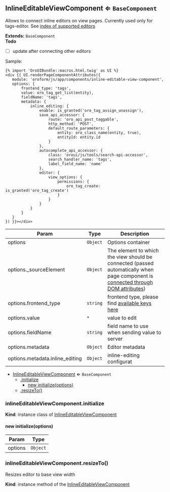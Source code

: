 ## InlineEditableViewComponent ⇐ `BaseComponent`
<a name="module_InlineEditableViewComponent"></a>
Allows to connect inline editors on view pages.
Currently used only for tags-editor. See [index of supported editors](../editor)

**Extends:** `BaseComponent`  
**Todo**

- [ ] update after connecting other editors

Sample:

```twig
{% import 'OroUIBundle::macros.html.twig' as UI %}
<div {{ UI.renderPageComponentAttributes({
   module: 'oroform/js/app/components/inline-editable-view-component',
   options: {
       frontend_type: 'tags',
       value: oro_tag_get_list(entity),
       fieldName: 'tags',
       metadata: {
           inline_editing: {
               enable: is_granted('oro_tag_assign_unassign'),
               save_api_accessor: {
                   route: 'oro_api_post_taggable',
                   http_method: 'POST',
                   default_route_parameters: {
                       entity: oro_class_name(entity, true),
                       entityId: entity.id
                   }
               },
               autocomplete_api_accessor: {
                   class: 'oroui/js/tools/search-api-accessor',
                   search_handler_name: 'tags',
                   label_field_name: 'name'
               },
               editor: {
                   view_options: {
                       permissions: {
                           oro_tag_create: is_granted('oro_tag_create')
                       }
                   }
               }
           }
       }
   }
}) }}></div>
```


| Param | Type | Description |
| --- | --- | --- |
| options | `Object` | Options container |
| options.\_sourceElement | `Object` | The element to which the view should be connected (passed automatically when page component is [connected through DOM attributes](../../../../UIBundle/Resources/doc/reference/page-component.md)) |
| options.frontend_type | `string` | frontend type, please find [available keys here](../../public/js/tools/frontend-type-map.js) |
| options.value | `*` | value to edit |
| options.fieldName | `string` | field name to use when sending value to server |
| options.metadata | `Object` | Editor metadata |
| options.metadata.inline_editing | `Object` | inline-editing configurat

* [InlineEditableViewComponent](#module_InlineEditableViewComponent) ⇐ `BaseComponent`
  * [.initialize](#module_InlineEditableViewComponent#initialize)
    * [new initialize(options)](#new_module_InlineEditableViewComponent#initialize_new)
  * [.resizeTo()](#module_InlineEditableViewComponent#resizeTo)

<a name="module_InlineEditableViewComponent#initialize"></a>
### inlineEditableViewComponent.initialize
**Kind**: instance class of [InlineEditableViewComponent](#module_InlineEditableViewComponent)  
<a name="new_module_InlineEditableViewComponent#initialize_new"></a>
#### new initialize(options)

| Param | Type |
| --- | --- |
| options | `Object` | 

<a name="module_InlineEditableViewComponent#resizeTo"></a>
### inlineEditableViewComponent.resizeTo()
Resizes editor to base view width

**Kind**: instance method of the [InlineEditableViewComponent](#module_InlineEditableViewComponent)  
